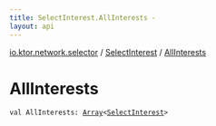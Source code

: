 ```yaml
---
title: SelectInterest.AllInterests - 
layout: api
---
```


<div class='api-docs-breadcrumbs'><a href="../index.html">io.ktor.network.selector</a> / <a href="index.html">SelectInterest</a> / <a href="./-all-interests.html">AllInterests</a></div>

# AllInterests

<div class="signature"><code><span class="keyword">val </span><span class="identifier">AllInterests</span><span class="symbol">: </span><a href="https://kotlinlang.org/api/latest/jvm/stdlib/kotlin/-array/index.html"><span class="identifier">Array</span></a><span class="symbol">&lt;</span><a href="index.html"><span class="identifier">SelectInterest</span></a><span class="symbol">&gt;</span></code></div>
